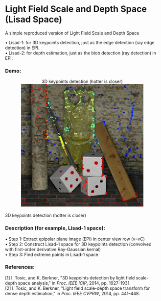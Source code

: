 # Light Field Scale and Depth Space (Lisad Space)
A simple reproduced version of Light Field Scale and Depth Space

&bull; Lisad-1: for 3D keypoints detection, just as the edge detection (ray edge detection) in EPI.
<br>
&bull; Lisad-2: for depth estimation, just as the blob detection (ray detection) in EPI.

### Demo:
<center>3D keypoints detection (hotter is closer)<img src=https://github.com/GilbertRC/Light-Field-Scale-and-Depth-Space/blob/main/result_buddha.jpg width="400"></center>
<br>
3D keypoints detection (hotter is closer)

### Description (for example, Lisad-1 space):
&bull; Step 1: Extract epipolar plane image (EPI) in center view row (v=vC)
<br>
&bull; Step 2: Construct Lisad-1 space for 3D keypoints detection (convolved with first-order derivative Ray-Gaussian kernal)
<br>
&bull; Step 3: Find extreme points in Lisad-1 space

### References:
[1] I. Tosic, and K. Berkner, "3D keypoints detection by light field scale-depth space analysis," in *Proc. IEEE ICIP*, 2014, pp. 1927–1931.
<br>
[2] I. Tosic, and K. Berkner, "Light field scale-depth space transform for dense depth estimation," in *Proc. IEEE CVPRW*, 2014, pp. 441–448.
